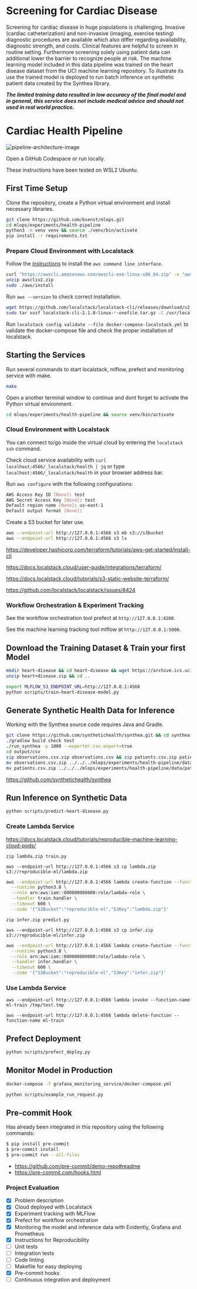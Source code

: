 # Screening for Cardiac Disease
Screening for cardiac disease in huge populations is challenging. Invasive (cardiac catheterization) and non-invasive (imaging, exercise testing) diagnostic procedures are available which also differ regarding availability, diagnostic strength, and costs. Clinical features are helpful to screen in routine setting. Furthermore screening solely using patient data can additional lower the barrier to recognize people at risk. The machine learning model included in this data pipeline was trained on the heart disease dataset from the UCI machine learning repository. To illustrate its use the trained model is deployed to run batch inference on synthetic patient data created by the Synthea library.

***The limited training data resulted in low accuracy of the final model and in general, this service does not include medical advice and should not used in real world practice.***

# Cardiac Health Pipeline

![pipeline-architecture-image](https://github.com/bsenst/mlops/assets/8211411/8c1bb839-7759-47ba-aa83-13c0b21407f7)

Open a GitHub Codespace or run locally.

These instructions have been tested on WSL2 Ubuntu.

## First Time Setup

Clone the repository, create a Python virtual environment and install necessary libraries. 

```bash
git clone https://github.com/bsenst/mlops.git
cd mlops/experiments/health-pipeline
python3 -m venv venv && source ./venv/bin/activate
pip install -r requirements.txt
```

### Prepare Cloud Environment with Localstack

Follow the [instructions](https://docs.aws.amazon.com/cli/latest/userguide/getting-started-install.html) to install the `aws command line interface`.

```bash
curl "https://awscli.amazonaws.com/awscli-exe-linux-x86_64.zip" -o "awscliv2.zip"
unzip awscliv2.zip
sudo ./aws/install
```

Run `aws --version` to check correct installation.

```bash
wget https://github.com/localstack/localstack-cli/releases/download/v2.1.0/localstack-cli-2.1.0-linux-amd64-onefile.tar.gz
sudo tar xvzf localstack-cli-2.1.0-linux-*-onefile.tar.gz -C /usr/local/bin
```

Run `localstack config validate --file docker-compose-localstack.yml` to validate the docker-compose file and check the proper installation of localstack.

## Starting the Services

Run several commands to start localstack, mlflow, prefect and monitoring service with make.

```bash
make
```

Open a another terminal window to continue and dont forget to activate the Python virtual environment.

```bash
cd mlops/experiments/health-pipeline && source venv/bin/activate
```

### Cloud Environment with Localstack

You can connect to/go inside the virtual cloud by entering the `localstack ssh` command.

Check cloud service availability with `curl localhost:4566/_localstack/health | jq` or type `localhost:4566/_localstack/health` in your browser address bar.

Run `aws configure` with the following configurations:

```bash
AWS Access Key ID [None]: test
AWS Secret Access Key [None]: test
Default region name [None]: us-east-1
Default output format [None]:
```

Create a S3 bucket for later use.

```bash
aws --endpoint-url http://127.0.0.1:4566 s3 mb s3://s3bucket
aws --endpoint-url http://127.0.0.1:4566 s3 ls
```

https://developer.hashicorp.com/terraform/tutorials/aws-get-started/install-cli

https://docs.localstack.cloud/user-guide/integrations/terraform/

https://docs.localstack.cloud/tutorials/s3-static-website-terraform/

https://github.com/localstack/localstack/issues/8424

### Workflow Orchestration & Experiment Tracking

See the workflow orchestration tool prefect at `http://127.0.0.1:4200`.

See the machine learning tracking tool mlflow at `http://127.0.0.1:5000`.

## Download the Training Dataset & Train your first Model

```bash
mkdir heart-disease && cd heart-disease && wget https://archive.ics.uci.edu/static/public/45/heart+disease.zip
unzip heart+disease.zip && cd ..
```

```bash
export MLFLOW_S3_ENDPOINT_URL=http://127.0.0.1:4566
python scripts/train-heart-disease-model.py
```

## Generate Synthetic Health Data for Inference
Working with the Synthea source code requires Java and Gradle.

```bash
git clone https://github.com/synthetichealth/synthea.git && cd synthea
./gradlew build check test
./run_synthea -p 1000 --exporter.csv.export=true
cd output/csv
zip observations.csv.zip observations.csv && zip patients.csv.zip patients.csv
mv observations.csv.zip ../../../mlops/experiments/health-pipeline/data/observations.csv.zip
mv patients.csv.zip ../../../mlops/experiments/health-pipeline/data/patients.csv.zip
```

https://github.com/synthetichealth/synthea

## Run Inference on Synthetic Data

```bash
python scripts/predict-heart-disease.py
```

### Create Lambda Service
https://docs.localstack.cloud/tutorials/reproducible-machine-learning-cloud-pods/

`zip lambda.zip train.py`

`aws --endpoint-url http://127.0.0.1:4566 s3 cp lambda.zip s3://reproducible-ml/lambda.zip`

```bash
aws --endpoint-url http://127.0.0.1:4566 lambda create-function --function-name ml-train \
  --runtime python3.8 \
  --role arn:aws:iam::000000000000:role/lambda-role \
  --handler train.handler \
  --timeout 600 \
  --code '{"S3Bucket":"reproducible-ml","S3Key":"lambda.zip"}'
```

`zip infer.zip predict.py`

`aws --endpoint-url http://127.0.0.1:4566 s3 cp infer.zip s3://reproducible-ml/infer.zip`

```bash
aws --endpoint-url http://127.0.0.1:4566 lambda create-function --function-name ml-predict \
  --runtime python3.8 \
  --role arn:aws:iam::000000000000:role/lambda-role \
  --handler infer.handler \
  --timeout 600 \
  --code '{"S3Bucket":"reproducible-ml","S3Key":"infer.zip"}'
```

### Use Lambda Service

`aws --endpoint-url http://127.0.0.1:4566 lambda invoke --function-name ml-train /tmp/test.tmp`

`aws --endpoint-url http://127.0.0.1:4566 lambda delete-function --function-name ml-train`

## Prefect Deployment

```bash
python scripts/prefect_deploy.py
```

## Monitor Model in Production

```bash
docker-compose -f grafana_monitoring_service/docker-compose.yml
```

```bash
python scripts/example_run_request.py
```

## Pre-commit Hook
Has already been integrated in this repository using the following commands:

```bash
$ pip install pre-commit
$ pre-commit install
$ pre-commit run --all-files
```

- https://github.com/pre-commit/demo-repo#readme
- https://pre-commit.com/hooks.html

### Project Evaluation
- [x] Problem description
- [x] Cloud deployed with Localstack
- [x] Experiment tracking with MLFlow
- [x] Prefect for workflow orchestration
- [x] Monitoring the model and inference data with Evidently, Grafana and Prometheus
- [x] Instructions for Reproducibility
- [ ] Unit tests
- [ ] Integration tests
- [ ] Code linting
- [ ] Makefile for easy deploying
- [x] Pre-commit hooks
- [ ] Continuous integration and deployment
